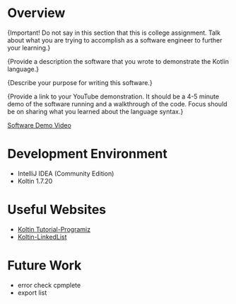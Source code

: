 # Overview

{Important!  Do not say in this section that this is college assignment.  Talk about what you are trying to accomplish as a software engineer to further your learning.}

{Provide a description the software that you wrote to demonstrate the Kotlin language.}

{Describe your purpose for writing this software.}

{Provide a link to your YouTube demonstration.  It should be a 4-5 minute demo of the software running and a walkthrough of the code.  Focus should be on sharing what you learned about the language syntax.}

[Software Demo Video](http://youtube.link.goes.here)

# Development Environment

* IntelliJ IDEA (Community Edition)
* Koltin 1.7.20

# Useful Websites

* [Koltin Tutorial-Programiz]([http://url.link.goes.here](https://www.programiz.com/kotlin-programming))
* [Koltin-LinkedList]([http://url.link.goes.here](https://www.cosmiclearn.com/kotlin/linkedlist.php))

# Future Work

* error check cpmplete
* export list
